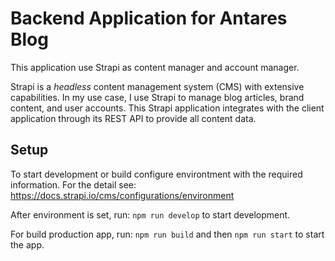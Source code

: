 # Backend Application for Antares Blog
This application use Strapi as content manager and account manager.

Strapi is a _headless_ content management system (CMS) with extensive capabilities. In my use case, I use Strapi to manage blog articles, brand content, and user accounts. This Strapi application integrates with the client application through its REST API to provide all content data.

## Setup
To start development or build configure environtment with the required information. For the detail see: https://docs.strapi.io/cms/configurations/environment

After environment is set, run: `npm run develop` to start development.

For build production app, run: `npm run build` and then `npm run start` to start the app.